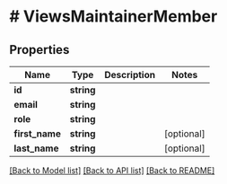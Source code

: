 # # ViewsMaintainerMember

## Properties

Name | Type | Description | Notes
------------ | ------------- | ------------- | -------------
**id** | **string** |  |
**email** | **string** |  |
**role** | **string** |  |
**first_name** | **string** |  | [optional]
**last_name** | **string** |  | [optional]

[[Back to Model list]](../../README.md#models) [[Back to API list]](../../README.md#endpoints) [[Back to README]](../../README.md)
